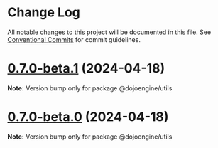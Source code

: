 # Change Log

All notable changes to this project will be documented in this file.
See [Conventional Commits](https://conventionalcommits.org) for commit guidelines.

# [0.7.0-beta.1](https://github.com/dojoengine/dojo.js/compare/v0.7.0-beta.0...v0.7.0-beta.1) (2024-04-18)

**Note:** Version bump only for package @dojoengine/utils





# [0.7.0-beta.0](https://github.com/dojoengine/dojo.js/compare/v0.6.122...v0.7.0-beta.0) (2024-04-18)

**Note:** Version bump only for package @dojoengine/utils
